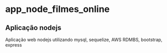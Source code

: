 # app_node_filmes_online
## Aplicação nodejs
Aplicação web nodejs utilizando mysql, sequelize, AWS RDMBS, bootstrap, express
